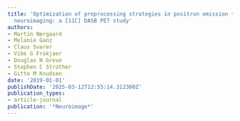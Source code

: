 ```yaml
---
title: 'Optimization of preprocessing strategies in positron emission tomography (PET)
  neuroimaging: a [11C] DASB PET study'
authors:
- Martin Nørgaard
- Melanie Ganz
- Claus Svarer
- Vibe G Frokjaer
- Douglas N Greve
- Stephen C Strother
- Gitte M Knudsen
date: '2019-01-01'
publishDate: '2025-03-12T12:55:14.312300Z'
publication_types:
- article-journal
publication: '*Neuroimage*'
---
```

